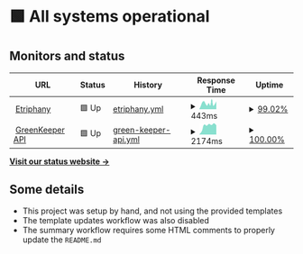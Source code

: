 # <!--live status--> **🟩 All systems operational**

## Monitors and status

<!--start: status pages-->
<!-- This summary is generated by Upptime (https://github.com/upptime/upptime) -->
<!-- Do not edit this manually, your changes will be overwritten -->
<!-- prettier-ignore -->
| URL | Status | History | Response Time | Uptime |
| --- | ------ | ------- | ------------- | ------ |
| <img alt="" src="https://icons.duckduckgo.com/ip3/www.etriphany.com.ico" height="13"> [Etriphany](http://www.etriphany.com) | 🟩 Up | [etriphany.yml](https://github.com/etriphany-com/uptime-monitor/commits/HEAD/history/etriphany.yml) | <details><summary><img alt="Response time graph" src="./graphs/etriphany/response-time-week.png" height="20"> 443ms</summary><br><a href="https://status.etriphany.com/history/etriphany"><img alt="Response time 449" src="https://img.shields.io/endpoint?url=https%3A%2F%2Fraw.githubusercontent.com%2Fetriphany-com%2Fuptime-monitor%2FHEAD%2Fapi%2Fetriphany%2Fresponse-time.json"></a><br><a href="https://status.etriphany.com/history/etriphany"><img alt="24-hour response time 330" src="https://img.shields.io/endpoint?url=https%3A%2F%2Fraw.githubusercontent.com%2Fetriphany-com%2Fuptime-monitor%2FHEAD%2Fapi%2Fetriphany%2Fresponse-time-day.json"></a><br><a href="https://status.etriphany.com/history/etriphany"><img alt="7-day response time 443" src="https://img.shields.io/endpoint?url=https%3A%2F%2Fraw.githubusercontent.com%2Fetriphany-com%2Fuptime-monitor%2FHEAD%2Fapi%2Fetriphany%2Fresponse-time-week.json"></a><br><a href="https://status.etriphany.com/history/etriphany"><img alt="30-day response time 438" src="https://img.shields.io/endpoint?url=https%3A%2F%2Fraw.githubusercontent.com%2Fetriphany-com%2Fuptime-monitor%2FHEAD%2Fapi%2Fetriphany%2Fresponse-time-month.json"></a><br><a href="https://status.etriphany.com/history/etriphany"><img alt="1-year response time 449" src="https://img.shields.io/endpoint?url=https%3A%2F%2Fraw.githubusercontent.com%2Fetriphany-com%2Fuptime-monitor%2FHEAD%2Fapi%2Fetriphany%2Fresponse-time-year.json"></a></details> | <details><summary><a href="https://status.etriphany.com/history/etriphany">99.02%</a></summary><a href="https://status.etriphany.com/history/etriphany"><img alt="All-time uptime 99.57%" src="https://img.shields.io/endpoint?url=https%3A%2F%2Fraw.githubusercontent.com%2Fetriphany-com%2Fuptime-monitor%2FHEAD%2Fapi%2Fetriphany%2Fuptime.json"></a><br><a href="https://status.etriphany.com/history/etriphany"><img alt="24-hour uptime 100.00%" src="https://img.shields.io/endpoint?url=https%3A%2F%2Fraw.githubusercontent.com%2Fetriphany-com%2Fuptime-monitor%2FHEAD%2Fapi%2Fetriphany%2Fuptime-day.json"></a><br><a href="https://status.etriphany.com/history/etriphany"><img alt="7-day uptime 99.02%" src="https://img.shields.io/endpoint?url=https%3A%2F%2Fraw.githubusercontent.com%2Fetriphany-com%2Fuptime-monitor%2FHEAD%2Fapi%2Fetriphany%2Fuptime-week.json"></a><br><a href="https://status.etriphany.com/history/etriphany"><img alt="30-day uptime 99.35%" src="https://img.shields.io/endpoint?url=https%3A%2F%2Fraw.githubusercontent.com%2Fetriphany-com%2Fuptime-monitor%2FHEAD%2Fapi%2Fetriphany%2Fuptime-month.json"></a><br><a href="https://status.etriphany.com/history/etriphany"><img alt="1-year uptime 99.57%" src="https://img.shields.io/endpoint?url=https%3A%2F%2Fraw.githubusercontent.com%2Fetriphany-com%2Fuptime-monitor%2FHEAD%2Fapi%2Fetriphany%2Fuptime-year.json"></a></details>
| <img alt="" src="https://icons.duckduckgo.com/ip3/green-keeper-vercel.vercel.app.ico" height="13"> [GreenKeeper API](https://green-keeper-vercel.vercel.app/health) | 🟩 Up | [green-keeper-api.yml](https://github.com/etriphany-com/uptime-monitor/commits/HEAD/history/green-keeper-api.yml) | <details><summary><img alt="Response time graph" src="./graphs/green-keeper-api/response-time-week.png" height="20"> 2174ms</summary><br><a href="https://status.etriphany.com/history/green-keeper-api"><img alt="Response time 3009" src="https://img.shields.io/endpoint?url=https%3A%2F%2Fraw.githubusercontent.com%2Fetriphany-com%2Fuptime-monitor%2FHEAD%2Fapi%2Fgreen-keeper-api%2Fresponse-time.json"></a><br><a href="https://status.etriphany.com/history/green-keeper-api"><img alt="24-hour response time 2183" src="https://img.shields.io/endpoint?url=https%3A%2F%2Fraw.githubusercontent.com%2Fetriphany-com%2Fuptime-monitor%2FHEAD%2Fapi%2Fgreen-keeper-api%2Fresponse-time-day.json"></a><br><a href="https://status.etriphany.com/history/green-keeper-api"><img alt="7-day response time 2174" src="https://img.shields.io/endpoint?url=https%3A%2F%2Fraw.githubusercontent.com%2Fetriphany-com%2Fuptime-monitor%2FHEAD%2Fapi%2Fgreen-keeper-api%2Fresponse-time-week.json"></a><br><a href="https://status.etriphany.com/history/green-keeper-api"><img alt="30-day response time 2114" src="https://img.shields.io/endpoint?url=https%3A%2F%2Fraw.githubusercontent.com%2Fetriphany-com%2Fuptime-monitor%2FHEAD%2Fapi%2Fgreen-keeper-api%2Fresponse-time-month.json"></a><br><a href="https://status.etriphany.com/history/green-keeper-api"><img alt="1-year response time 3009" src="https://img.shields.io/endpoint?url=https%3A%2F%2Fraw.githubusercontent.com%2Fetriphany-com%2Fuptime-monitor%2FHEAD%2Fapi%2Fgreen-keeper-api%2Fresponse-time-year.json"></a></details> | <details><summary><a href="https://status.etriphany.com/history/green-keeper-api">100.00%</a></summary><a href="https://status.etriphany.com/history/green-keeper-api"><img alt="All-time uptime 87.98%" src="https://img.shields.io/endpoint?url=https%3A%2F%2Fraw.githubusercontent.com%2Fetriphany-com%2Fuptime-monitor%2FHEAD%2Fapi%2Fgreen-keeper-api%2Fuptime.json"></a><br><a href="https://status.etriphany.com/history/green-keeper-api"><img alt="24-hour uptime 100.00%" src="https://img.shields.io/endpoint?url=https%3A%2F%2Fraw.githubusercontent.com%2Fetriphany-com%2Fuptime-monitor%2FHEAD%2Fapi%2Fgreen-keeper-api%2Fuptime-day.json"></a><br><a href="https://status.etriphany.com/history/green-keeper-api"><img alt="7-day uptime 100.00%" src="https://img.shields.io/endpoint?url=https%3A%2F%2Fraw.githubusercontent.com%2Fetriphany-com%2Fuptime-monitor%2FHEAD%2Fapi%2Fgreen-keeper-api%2Fuptime-week.json"></a><br><a href="https://status.etriphany.com/history/green-keeper-api"><img alt="30-day uptime 100.00%" src="https://img.shields.io/endpoint?url=https%3A%2F%2Fraw.githubusercontent.com%2Fetriphany-com%2Fuptime-monitor%2FHEAD%2Fapi%2Fgreen-keeper-api%2Fuptime-month.json"></a><br><a href="https://status.etriphany.com/history/green-keeper-api"><img alt="1-year uptime 87.98%" src="https://img.shields.io/endpoint?url=https%3A%2F%2Fraw.githubusercontent.com%2Fetriphany-com%2Fuptime-monitor%2FHEAD%2Fapi%2Fgreen-keeper-api%2Fuptime-year.json"></a></details>

<!--end: status pages-->

[**Visit our status website →**](https://status.etriphany.com)

## Some details

- This project was setup by hand, and not using the provided templates
- The template updates workflow was also disabled
- The summary workflow requires some HTML comments to properly update the `README.md`
